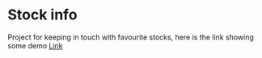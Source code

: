 # Stock info

Project for keeping in touch with favourite stocks, 
here is the link showing some demo 
<a href="https://youtu.be/9DZB2gqCfao">Link</a>
